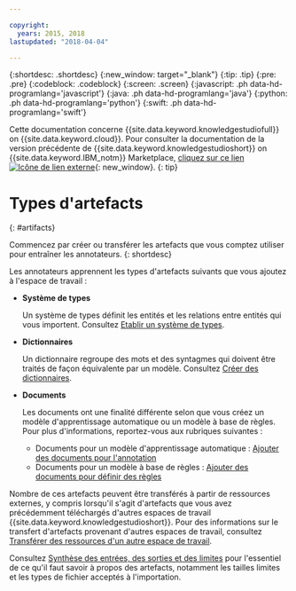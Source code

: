 ```yaml
---

copyright:
  years: 2015, 2018
lastupdated: "2018-04-04"

---
```


{:shortdesc: .shortdesc}
{:new_window: target="_blank"}
{:tip: .tip}
{:pre: .pre}
{:codeblock: .codeblock}
{:screen: .screen}
{:javascript: .ph data-hd-programlang='javascript'}
{:java: .ph data-hd-programlang='java'}
{:python: .ph data-hd-programlang='python'}
{:swift: .ph data-hd-programlang='swift'}

Cette documentation concerne
{{site.data.keyword.knowledgestudiofull}} on {{site.data.keyword.cloud}}.
Pour consulter la documentation de la version précédente de {{site.data.keyword.knowledgestudioshort}} on {{site.data.keyword.IBM_notm}} Marketplace,
[cliquez sur
ce lien ![Icône de lien externe](../../icons/launch-glyph.svg "Icône de lien externe")](https://console.bluemix.net/docs/services/knowledge-studio/artifacts.html){: new_window}.
{: tip}

# Types d'artefacts

{: #artifacts}

Commencez par créer ou transférer les artefacts que vous comptez utiliser pour entraîner les annotateurs.
{: shortdesc}

Les annotateurs apprennent les types d'artefacts suivants que vous ajoutez à l'espace de travail :


- **Système de types**

    Un système de types définit les entités et les relations entre entités qui vous importent.
Consultez [Etablir un système de types](/docs/services/watson-knowledge-studio/typesystem.html).

- **Dictionnaires**

    Un dictionnaire regroupe des mots et des syntagmes qui doivent être traités de façon équivalente par un modèle.
Consultez [Créer des dictionnaires](/docs/services/watson-knowledge-studio/dictionaries.html).

- **Documents**

    Les documents ont une finalité différente selon que vous créez un modèle
d'apprentissage automatique ou un modèle à base de règles.
Pour plus d'informations, reportez-vous aux rubriques suivantes :
    - Documents pour un modèle d'apprentissage automatique : [Ajouter des documents pour l'annotation](/docs/services/watson-knowledge-studio/documents-for-annotation.html#wks_t_docs_intro)
    - Documents pour un modèle à base de règles : [Ajouter des documents pour définir des règles](/docs/services/watson-knowledge-studio/rule-annotator-add-doc.html)

Nombre de ces artefacts peuvent être transférés à partir de ressources externes, y compris lorsqu'il
s'agit d'artefacts que vous avez précédemment téléchargés d'autres espaces de travail {{site.data.keyword.knowledgestudioshort}}.
Pour des informations sur le transfert d'artefacts provenant d'autres espaces de travail,
consultez [Transférer des ressources d'un autre espace de travail](/docs/services/watson-knowledge-studio/exportimport.html).

Consultez [Synthèse des entrées, des sorties et des limites](/docs/services/watson-knowledge-studio/create-project.html#wks_formats)
pour l'essentiel de ce qu'il faut savoir à propos des artefacts, notamment les tailles limites et les types de fichier acceptés à l'importation.


